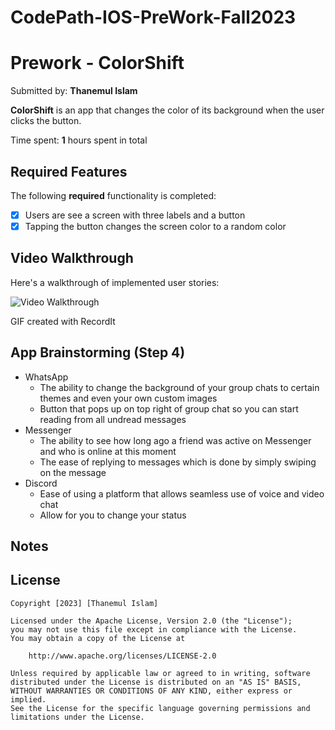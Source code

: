 # CodePath-IOS-PreWork-Fall2023
# Prework - ColorShift

Submitted by: **Thanemul Islam**

**ColorShift** is an app that changes the color of its background when the user clicks the button.

Time spent: **1** hours spent in total

## Required Features

The following **required** functionality is completed:

- [X] Users are see a screen with three labels and a button
- [X] Tapping the button changes the screen color to a random color
 
## Video Walkthrough

Here's a walkthrough of implemented user stories:

<img src='http://g.recordit.co/2uDvOOFLKq.gif' title='Video Walkthrough' width='' alt='Video Walkthrough' />

<!-- Replace this with whatever GIF tool you used! -->
GIF created with RecordIt
<!-- Recommended tools:
[Kap](https://getkap.co/) for macOS
[ScreenToGif](https://www.screentogif.com/) for Windows
[peek](https://github.com/phw/peek) for Linux. -->

## App Brainstorming (Step 4)
- WhatsApp
    * The ability to change the background of your group chats to certain themes and even your own custom images
    * Button that pops up on top right of group chat so you can start reading from all undread messages
 - Messenger
   * The ability to see how long ago a friend was active on Messenger and who is online at this moment
   * The ease of replying to messages which is done by simply swiping on the message
 - Discord
   * Ease of using a platform that allows seamless use of voice and video chat
   * Allow for you to change your status

## Notes

## License

    Copyright [2023] [Thanemul Islam]

    Licensed under the Apache License, Version 2.0 (the "License");
    you may not use this file except in compliance with the License.
    You may obtain a copy of the License at

        http://www.apache.org/licenses/LICENSE-2.0

    Unless required by applicable law or agreed to in writing, software
    distributed under the License is distributed on an "AS IS" BASIS,
    WITHOUT WARRANTIES OR CONDITIONS OF ANY KIND, either express or implied.
    See the License for the specific language governing permissions and
    limitations under the License.
